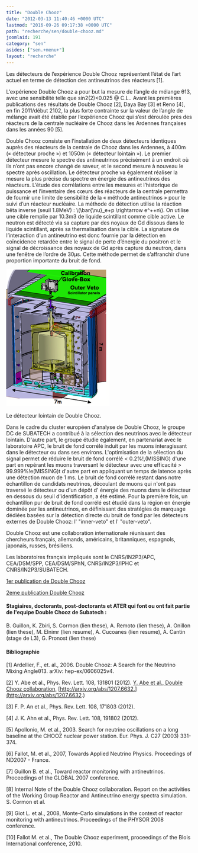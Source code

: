 ```yaml
---
title: "Double Chooz"
date: "2012-03-13 11:40:46 +0000 UTC"
lastmod: "2016-09-26 09:17:38 +0000 UTC"
path: "recherche/sen/double-chooz.md"
joomlaid: 191
category: "sen"
asides: ["sen.+menu+"]
layout: "recherche"
---
```

Les détecteurs de l’expérience Double Chooz représentent l’état de l’art actuel en terme de détection des antineutrinos des réacteurs \[1\].

L’expérience Double Chooz a pour but la mesure de l’angle de mélange θ13, avec une sensibilité telle que sin2(2)<0.025 @ C.L.. Avant les premières publications des résultats de Double Chooz \[2\], Daya Bay \[3\] et Reno \[4\], en fin 2011/début 2102, la plus forte contrainte sur la valeur de l’angle de mélange avait été établie par l’expérience Chooz qui s’est déroulée près des réacteurs de la centrale nucléaire de Chooz dans les Ardennes françaises dans les années 90 \[5\].

Double Chooz consiste en l’installation de deux détecteurs identiques auprès des réacteurs de la centrale de Chooz dans les Ardennes, à 400m (« détecteur proche ») et 1050m (« détecteur lointain »). Le premier détecteur mesure le spectre des antineutrinos précisément à un endroit où ils n’ont pas encore changé de saveur, et le second mesure à nouveau le spectre après oscillation. Le détecteur proche va également réaliser la mesure la plus précise du spectre en énergie des antineutrinos des réacteurs. L’étude des corrélations entre les mesures et l’historique de puissance et l’inventaire des cœurs des réacteurs de la centrale permettra de fournir une limite de sensibilité de la « méthode antineutrinos » pour le suivi d’un réacteur nucléaire. La méthode de détection utilise la réaction bêta inverse (seuil 1.8MeV) : \\(\\bar{\\nu}\_e+p \\rightarrow e^++n\\). On utilise une cible remplie par 10.3m3 de liquide scintillant comme cible active. Le neutron est détecté via sa capture par des noyaux de Gd dissous dans le liquide scintillant, après sa thermalisation dans la cible. La signature de l’interaction d’un antineutrino est donc fournie par la détection en coïncidence retardée entre le signal de perte d’énergie du positron et le signal de décroissance des noyaux de Gd après capture du neutron, dans une fenêtre de l’ordre de 30μs. Cette méthode permet de s’affranchir d’une proportion importante du bruit de fond.

![DC](images/DC.png)

Le détecteur lointain de Double Chooz.

Dans le cadre du cluster européen d'analyse de Double Chooz, le groupe DC de SUBATECH a contribué à la sélection des neutrinos avec le détecteur lointain. D'autre part, le groupe étudie également, en partenariat avec le laboratoire APC, le bruit de fond corrélé induit par les muons interagissant dans le détecteur ou dans ses environs. L'optimisation de la sélection du signal permet de réduire le bruit de fond corrélé < 0.2%!,(MISSING) d'une part en repérant les muons traversant le détecteur avec une efficacité > 99.999%!e(MISSING)t d'autre part en appliquant un temps de latence après une détection muon de 1 ms. Le bruit de fond corrélé restant dans notre échantillon de candidats neutrinos, découlant de muons qui n'ont pas traversé le détecteur ou d'un dépôt d' énergie des muons dans le détecteur en dessous du seuil d'identification, a été estimé. Pour la première fois, un échantillon pur de bruit de fond corrélé est étudié dans la région en énergie dominée par les antineutrinos, en définissant des stratégies de marquage dédiées basées sur la détection directe du bruit de fond par les détecteurs externes de Double Chooz: l' "inner-veto" et l' "outer-veto".

Double Chooz est une collaboration internationale réunissant des chercheurs français, allemands, américains, britanniques, espagnols, japonais, russes, brésiliens.

Les laboratoires français impliqués sont le CNRS/IN2P3/APC, CEA/DSM/SPP, CEA/DSM/SPhN, CNRS/IN2P3/IPHC et CNRS/IN2P3/SUBATECH.

[1er publication de Double Chooz](http://arxiv.org/abs/1112.6353)

[2eme publication Double Chooz](http://arxiv.org/abs/1207.6632)

#### Stagiaires, doctorants, post-doctorants et ATER qui font ou ont fait partie de l'equipe Double Chooz de Subatech :

B. Guillon, K. Zbiri, S. Cormon (lien these), A. Remoto (lien these), A. Onillon (lien these), M. Elnimr (lien resume), A. Cucoanes (lien resume), A. Cantin (stage de L3), G. Pronost (lien these)

#### Bibliographie

\[1\] Ardellier, F., et. al., 2006. Double Chooz: A Search for the Neutrino Mixing Angleθ13. arXiv: hep-ex/0606025v4.

\[2\] Y. Abe et al., Phys. Rev. Lett. 108, 131801 (2012). [Y. Abe et al., Double Chooz collaboration,](http://arxiv.org/abs/1207.6632.) [http://arxiv.org/abs/1207.6632.](http://arxiv.org/abs/1207.6632.)

\[3\] F. P. An et al., Phys. Rev. Lett. 108, 171803 (2012).

\[4\] J. K. Ahn et al., Phys. Rev. Lett. 108, 191802 (2012).

\[5\] Apollonio, M. et al., 2003. Search for neutrino oscillations on a long baseline at the CHOOZ nuclear power station. Eur. Phys. J. C27 (2003) 331-374.

\[6\] Fallot, M. et al., 2007, Towards Applied Neutrino Physics. Proceedings of ND2007 - France.

\[7\] Guillon B. et al., Toward reactor monitoring with antineutrinos. Proceedings of the GLOBAL 2007 conference.

\[8\] Internal Note of the Double Chooz collaboration. Report on the activities of the Working Group Reactor and Antineutrino energy spectra simulation. S. Cormon et al.

\[9\] Giot L. et al., 2008, Monte-Carlo simulations in the context of reactor monitoring with antineutrinos. Proceedings of the PHYSOR 2008 conference.

\[10\] Fallot M. et al., The Double Chooz experiment, proceedings of the Blois International conference, 2010.
